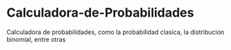 # Calculadora-de-Probabilidades
Calculadora de probabilidades, como la probabilidad clasica, la distribucion binomial, entre otras
